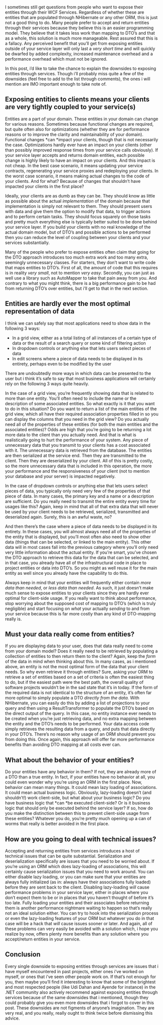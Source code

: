 I sometimes still get questions from people who want to expose their entities through their WCF Services. Regardless of whether these are entities that are populated through NHibernate or any other ORM, this is just not a good thing to do. Many people prefer to accept and return entities through their services because they believe this is an easier programming model. They believe that it takes less work than mapping to DTO’s and that as a whole, this solution is much more manageable. Rest assured that this is a fallacy. Any perceived benefit that you’ll get from exposing entities outside of your service layer will only last a *very short time* and will quickly be dwarfed by added complexity, increased maintenance overhead and a performance overhead which must not be ignored.

In this post, i’d like to take the chance to explain the downsides to exposing entities through services. Though i’ll probably miss quite a few of the downsides (feel free to add to the list through comments), the ones i will mention are IMO important enough to take note of.

## Exposing entities to clients means your clients are very tightly coupled to your service(s)

Entities are a part of your domain. These entities in your domain can change for various reasons. Sometimes because functional changes are required, but quite often also for optimizations (whether they are for performance reasons or to improve the clarity and maintainability of your domain). Functional changes *can *impact your clients, though that is not necessarily the case. Optimizations hardly ever have an impact on your clients (other than possibly improved response times from your service calls obviously). If your service layer accepts and returns domain entities, each possible change is highly likely to have an impact on your clients. And this impact is not cheap. In the best case scenario, it means updating your service contracts, regenerating your service proxies and redeploying your clients. In the worst case scenario, it means making actual changes to the code of your clients. And for what? Because of changes that shouldn’t have impacted your clients in the first place? 

Ideally, your clients are as dumb as they can be. They should know as little as possible about the actual *implementation* of the domain because that implementation is simply not relevant to them. They should present users with data and give them the option to modify that data, to trigger actions and to perform certain tasks. They should focus squarely on those tasks and pretty much everything else is typically better suited to be done behind your service layer. If you build your clients with no real knowledge of the actual domain model, but of DTO’s and possible actions to be performed then you can reduce the level of coupling between your clients and your services substantially. 

Many of the people who prefer to expose entities often claim that going for the DTO approach introduces too much extra work and too many extra, seemingly unnecessary classes. For starters, they don’t want to write code that maps entities to DTO’s. First of all, the amount of code that this requires is in reality *very small*, not to mention *very easy*. Secondly, you can just as well use a library such as AutoMapper to take that pain away from you. And contrary to what you might think, there is a big performance gain to be had from returning DTO’s over entities, but i’ll get to that in the next section.

## Entities are hardly ever the most optimal representation of data

I think we can safely say that most applications need to show data in the following 3 ways:

- In a grid view, either as a total listing of all instances of a certain type of data or the result of a search query or some kind of filtering action
- In dropdown controls or anything else that lets users select pieces of data 
- In edit screens where a piece of data needs to be displayed in its entirety, perhaps even to be modified by the user 

There are undoubtedly more ways in which data can be presented to the user but i think it’s safe to say that most business applications will certainly rely on the following 3 ways quite heavily.

In the case of a grid view, you’re frequently showing data that is related to more than one entity. You’ll often need to include the name or the description of some associated entities. So what exactly is it that you want to do in this situation? Do you want to return a list of the main entities of the grid view, which all have their required association properties filled in so you can display the columns that you need in the grid view? Do you actually need all of the properties of these entities (for both the main entities and the associated entities)? Odds are high that you’re going to be returning a lot more data to the client than you actually need. And that is what is realistically going to hurt the performance of your system. Any piece of unnecessary data that you transmit to your clients has a cost associated with it. The unnecessary data is retrieved from the database. The entities are then serialized at the service end. Then they are transmitted to the client. Then they are deserialized by your client. All of this is pretty costly, so the more unnecessary data that is included in this operation, the more your performance and the responsiveness of your client (not to mention your database and your server) is impacted negatively.

In the case of dropdown controls or anything else that lets users select pieces of data, you typically only need very few of the properties of that piece of data. In many cases, the primary key and a name or a description are sufficient. Do you really need to transmit the entire entity every time for usages like this? Again, keep in mind that all of that extra data that will never be used by your client needs to be retrieved, serialized, transmitted and deserialized again. Surely, this is an awful waste, no? 

And then there’s the case where a piece of data needs to be displayed in its entirety. In these cases, you will almost always need all of the properties of the entity that is displayed, but you’ll most often also need to show other data (things that can be selected, or linked to the main entity). This other data will in most cases fall into the previous category where you’ll only need very little information about the actual entity. If you’re smart, you’ve chosen the DTO approach to retrieve this data for the data that can be selected, and in that case, you already have all of the infrastructural code in place to project entities or data into DTO’s. So you might as well reuse it for the main entity as well since you already have the capability to do this.

Always keep in mind that your entities will frequently either contain *more data than needed*, or *less data than needed*. As such, it just doesn’t make much sense to expose entities to your clients since they are hardly ever optimal for client-side usage. If you really want to think about performance, stop worrying about the supposed cost of mapping to DTO’s (which is truly negligible) and start focusing on *what* your actually *sending* to and from your service because this is far more costly than any kind of DTO-mapping really is. 

## Must your data really come from entities?

If you are displaying data to your user, does that data really need to come from your domain model? Does it really need to be retrieved by populating a collection of entities to then return them to the client? Again, keep the *form* of the data in mind when thinking about this. In many cases, as i mentioned above, an entity is not the most optimal form of the data that your client needs. So why even retrieve it through entities? Sure, asking your ORM to retrieve a set of entities based on a set of criteria is often the easiest thing to do, but if the easiest path were the best path, the overall quality of software projects wouldn’t be in the sad state that it’s in today. If the form of the required data is not identical to the structure of an entity, it’s often far more optimal to simply populate a DTO *directly from the data.* With NHibernate, you can easily do this by adding a list of projections to your query and then using a ResultTransformer to populate the DTO’s based on the direct output of the query. In this case, no entity instance ever needs to be created when you’re just retrieving data, and no extra mapping between the entity and the DTO’s needs to be performed. Your data access code simply retrieves the resulting data from a query, and puts that data directly in your DTO’s. There’s no reason why usage of an ORM should prevent you from doing this. Once again, this approach will offer far more performance benefits than avoiding DTO mapping at all costs ever can.

## What about the behavior of your entities?

Do your entities have any behavior in them? If not, they are already more of a DTO than a true entity. In fact, if your entities have no behavior at all, you could even wonder why you’re using an ORM in the first place. Now, behavior can mean many things. It could mean lazy loading of associations. It could mean actual business logic. Obviously, lazy-loading doesn’t (and shouldn’t!) work client-side, but what about your business logic? Do you have business logic that *can *be executed client-side? Or is it business logic that should only be executed behind the service layer? If so, how do you make the distinction between this to prevent client-side usage from these entities? Whatever you do, you’re pretty much opening up a can of worms that really is better avoided in the first place.

## How are you going to deal with technical issues?

Accepting and returning entities from services introduces a host of technical issues that can be quite substantial. Serialization and deserialization specifically are issues that you need to be worried about. If you’re using an ORM which does lazy-loading of associations, this will certainly cause serialization issues that you need to work around. You can either disable lazy loading, or you can make sure that your entities are always fully initialized (as in: always have their associations fully loaded) before they are sent back to the client. Disabling lazy-loading *will* cause performance problems in your service layer, either in places where you don’t expect them to be or in places that you haven’t thought of before it’s too late. Fully loading your entities and their associates before returning them is another performance nightmare waiting to happen so that’s really not an ideal solution either. You can try to hook into the serialization process or even the lazy-loading features of your ORM but whatever you do in that case will be a hack that *will* cause issues sooner or later. And again, all of these problems can very easily be avoided with a solution which, i hope you realize by now, offers plenty more benefits than any solution where you accept/return entities in your service.

## Conclusion

Every single downside to exposing entities through services are issues that i have myself encountered in past projects, either ones i’ve worked on myself, or ones that i’ve seen other people work on. If that’s not enough for you, then maybe you’ll find it interesting to know that some of the brightest and most respected people (like Udi Dahan and Ayende for instance) in the .NET community also actively recommend against exposing entities through services because of the same downsides that i mentioned, though they could probably give you even more downsides that i forgot to cover in this post. These downsides are not figments of anyone’s imagination. They are very real, and you really, really ought to think twice before dismissing this advice.
